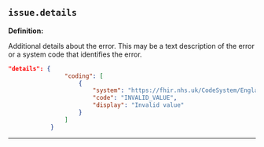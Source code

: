 ## `issue.details`

<b>Definition:</b><br>

Additional details about the error. This may be a text description of the error or a system code that identifies the error.

```json
"details": {
                "coding": [
                    {
                        "system": "https://fhir.nhs.uk/CodeSystem/England-SpineErrorOrWarningCode",
                        "code": "INVALID_VALUE",
                        "display": "Invalid value"
                    }
                ]
            }
```

---